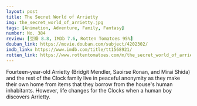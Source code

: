 ```yaml
---
layout: post 
title: The Secret World of Arrietty
img: the_secret_world_of_arrietty.jpg
tags: [Animation, Adventure, Family, Fantasy]
number: No. 384
review: [豆瓣 8.8, IMDb 7.6, Rotten Tomatoes 95%]
douban_link: https://movie.douban.com/subject/4202302/
imdb_link: https://www.imdb.com/title/tt1568921/
rotten_link: https://www.rottentomatoes.com/m/the_secret_world_of_arrietty
---
```


Fourteen-year-old Arrietty (Bridgit Mendler, Saoirse Ronan, and Mirai Shida) and the rest of the Clock family live in peaceful anonymity as they make their own home from items that they borrow from the house's human inhabitants. However, life changes for the Clocks when a human boy discovers Arrietty.